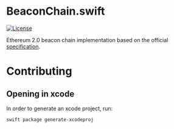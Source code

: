 # BeaconChain.swift

[![License](https://img.shields.io/badge/License-GPL--3.0-blue.svg)](LICENSE)

Ethereum 2.0 beacon chain implementation based on the official [specification](https://github.com/ethereum/eth2.0-specs/blob/master/specs/core/0_beacon-chain.md).

# Contributing

## Opening in xcode

In order to generate an xcode project, run:

```
swift package generate-xcodeproj
```
